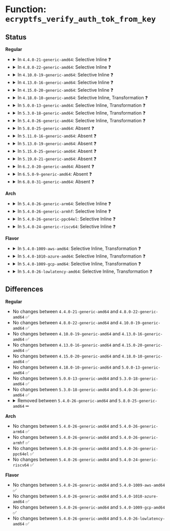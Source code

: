 # Function: <code>ecryptfs_verify_auth_tok_from_key</code>

## Status
<b>Regular</b>
<ul>
<li>
<details>
<summary>In <code>4.4.0-21-generic-amd64</code>: Selective Inline ❓</summary>

```c
int ecryptfs_verify_auth_tok_from_key(struct key * auth_tok_key, struct ecryptfs_auth_tok * * auth_tok)
```

```json
{
  "name": "ecryptfs_verify_auth_tok_from_key",
  "collision_type": "Unique Static",
  "inline_type": "Selective",
  "funcs": [
    {
      "addr": 18446744071582022336,
      "name": "ecryptfs_verify_auth_tok_from_key",
      "external": false,
      "loc": "fs/ecryptfs/keystore.c:464",
      "file": "fs/ecryptfs/keystore.c",
      "inline": "not declared, inlined",
      "caller_inline": [],
      "caller_func": [
        "fs/ecryptfs/keystore.c:ecryptfs_find_global_auth_tok_for_sig",
        "fs/ecryptfs/keystore.c:ecryptfs_keyring_auth_tok_for_sig"
      ]
    }
  ],
  "symbols": [
    {
      "addr": 18446744071582022336,
      "name": "ecryptfs_verify_auth_tok_from_key",
      "section": ".text",
      "bind": "STB_LOCAL",
      "size": 179
    }
  ]
}
```
</details>
</li>
<li>
<details>
<summary>In <code>4.8.0-22-generic-amd64</code>: Selective Inline ❓</summary>

```c
int ecryptfs_verify_auth_tok_from_key(struct key * auth_tok_key, struct ecryptfs_auth_tok * * auth_tok)
```

```json
{
  "name": "ecryptfs_verify_auth_tok_from_key",
  "collision_type": "Unique Static",
  "inline_type": "Selective",
  "funcs": [
    {
      "addr": 18446744071582234992,
      "name": "ecryptfs_verify_auth_tok_from_key",
      "external": false,
      "loc": "fs/ecryptfs/keystore.c:465",
      "file": "fs/ecryptfs/keystore.c",
      "inline": "not declared, inlined",
      "caller_inline": [],
      "caller_func": [
        "fs/ecryptfs/keystore.c:ecryptfs_keyring_auth_tok_for_sig",
        "fs/ecryptfs/keystore.c:ecryptfs_find_global_auth_tok_for_sig"
      ]
    }
  ],
  "symbols": [
    {
      "addr": 18446744071582234992,
      "name": "ecryptfs_verify_auth_tok_from_key",
      "section": ".text",
      "bind": "STB_LOCAL",
      "size": 179
    }
  ]
}
```
</details>
</li>
<li>
<details>
<summary>In <code>4.10.0-19-generic-amd64</code>: Selective Inline ❓</summary>

```c
int ecryptfs_verify_auth_tok_from_key(struct key * auth_tok_key, struct ecryptfs_auth_tok * * auth_tok)
```

```json
{
  "name": "ecryptfs_verify_auth_tok_from_key",
  "collision_type": "Unique Static",
  "inline_type": "Selective",
  "funcs": [
    {
      "addr": 18446744071582324480,
      "name": "ecryptfs_verify_auth_tok_from_key",
      "external": false,
      "loc": "fs/ecryptfs/keystore.c:465",
      "file": "fs/ecryptfs/keystore.c",
      "inline": "not declared, inlined",
      "caller_inline": [],
      "caller_func": [
        "fs/ecryptfs/keystore.c:ecryptfs_keyring_auth_tok_for_sig",
        "fs/ecryptfs/keystore.c:ecryptfs_find_global_auth_tok_for_sig"
      ]
    }
  ],
  "symbols": [
    {
      "addr": 18446744071582324480,
      "name": "ecryptfs_verify_auth_tok_from_key",
      "section": ".text",
      "bind": "STB_LOCAL",
      "size": 179
    }
  ]
}
```
</details>
</li>
<li>
<details>
<summary>In <code>4.13.0-16-generic-amd64</code>: Selective Inline ❓</summary>

```c
int ecryptfs_verify_auth_tok_from_key(struct key * auth_tok_key, struct ecryptfs_auth_tok * * auth_tok)
```

```json
{
  "name": "ecryptfs_verify_auth_tok_from_key",
  "collision_type": "Unique Static",
  "inline_type": "Selective",
  "funcs": [
    {
      "addr": 18446744071582409280,
      "name": "ecryptfs_verify_auth_tok_from_key",
      "external": false,
      "loc": "fs/ecryptfs/keystore.c:465",
      "file": "fs/ecryptfs/keystore.c",
      "inline": "not declared, inlined",
      "caller_inline": [],
      "caller_func": [
        "fs/ecryptfs/keystore.c:ecryptfs_keyring_auth_tok_for_sig",
        "fs/ecryptfs/keystore.c:ecryptfs_find_global_auth_tok_for_sig"
      ]
    }
  ],
  "symbols": [
    {
      "addr": 18446744071582409280,
      "name": "ecryptfs_verify_auth_tok_from_key",
      "section": ".text",
      "bind": "STB_LOCAL",
      "size": 175
    }
  ]
}
```
</details>
</li>
<li>
<details>
<summary>In <code>4.15.0-20-generic-amd64</code>: Selective Inline ❓</summary>

```c
int ecryptfs_verify_auth_tok_from_key(struct key * auth_tok_key, struct ecryptfs_auth_tok * * auth_tok)
```

```json
{
  "name": "ecryptfs_verify_auth_tok_from_key",
  "collision_type": "Unique Static",
  "inline_type": "Selective",
  "funcs": [
    {
      "addr": 18446744071582559872,
      "name": "ecryptfs_verify_auth_tok_from_key",
      "external": false,
      "loc": "fs/ecryptfs/keystore.c:466",
      "file": "fs/ecryptfs/keystore.c",
      "inline": "not declared, inlined",
      "caller_inline": [],
      "caller_func": [
        "fs/ecryptfs/keystore.c:ecryptfs_keyring_auth_tok_for_sig",
        "fs/ecryptfs/keystore.c:ecryptfs_find_global_auth_tok_for_sig"
      ]
    }
  ],
  "symbols": [
    {
      "addr": 18446744071582559872,
      "name": "ecryptfs_verify_auth_tok_from_key",
      "section": ".text",
      "bind": "STB_LOCAL",
      "size": 201
    }
  ]
}
```
</details>
</li>
<li>
<details>
<summary>In <code>4.18.0-10-generic-amd64</code>: Selective Inline, Transformation ❓</summary>

```c
int ecryptfs_verify_auth_tok_from_key(struct key * auth_tok_key, struct ecryptfs_auth_tok * * auth_tok)
```

```json
{
  "name": "ecryptfs_verify_auth_tok_from_key",
  "collision_type": "Unique Static",
  "inline_type": "Selective",
  "funcs": [
    {
      "addr": 0,
      "name": "ecryptfs_verify_auth_tok_from_key",
      "external": false,
      "loc": "fs/ecryptfs/keystore.c:466",
      "file": "fs/ecryptfs/keystore.c",
      "inline": "not declared, inlined",
      "caller_inline": [],
      "caller_func": [
        "fs/ecryptfs/keystore.c:ecryptfs_keyring_auth_tok_for_sig",
        "fs/ecryptfs/keystore.c:ecryptfs_find_global_auth_tok_for_sig"
      ]
    }
  ],
  "symbols": [
    {
      "addr": 18446744071582752144,
      "name": "ecryptfs_verify_auth_tok_from_key",
      "section": ".text",
      "bind": "STB_LOCAL",
      "size": 181
    },
    {
      "addr": 18446744071582764188,
      "name": "ecryptfs_verify_auth_tok_from_key.cold.16",
      "section": ".text",
      "bind": "STB_LOCAL",
      "size": 22
    }
  ]
}
```
</details>
</li>
<li>
<details>
<summary>In <code>5.0.0-13-generic-amd64</code>: Selective Inline, Transformation ❓</summary>

```c
int ecryptfs_verify_auth_tok_from_key(struct key * auth_tok_key, struct ecryptfs_auth_tok * * auth_tok)
```

```json
{
  "name": "ecryptfs_verify_auth_tok_from_key",
  "collision_type": "Unique Static",
  "inline_type": "Selective",
  "funcs": [
    {
      "addr": 18446744071582856129,
      "name": "ecryptfs_verify_auth_tok_from_key",
      "external": false,
      "loc": "fs/ecryptfs/keystore.c:466",
      "file": "fs/ecryptfs/keystore.c",
      "inline": "not declared, inlined",
      "caller_inline": [],
      "caller_func": [
        "fs/ecryptfs/keystore.c:ecryptfs_keyring_auth_tok_for_sig",
        "fs/ecryptfs/keystore.c:ecryptfs_find_global_auth_tok_for_sig"
      ]
    }
  ],
  "symbols": [
    {
      "addr": 18446744071582856000,
      "name": "ecryptfs_verify_auth_tok_from_key",
      "section": ".text",
      "bind": "STB_LOCAL",
      "size": 181
    },
    {
      "addr": 18446744071582868236,
      "name": "ecryptfs_verify_auth_tok_from_key.cold.16",
      "section": ".text",
      "bind": "STB_LOCAL",
      "size": 22
    }
  ]
}
```
</details>
</li>
<li>
<details>
<summary>In <code>5.3.0-18-generic-amd64</code>: Selective Inline, Transformation ❓</summary>

```c
int ecryptfs_verify_auth_tok_from_key(struct key * auth_tok_key, struct ecryptfs_auth_tok * * auth_tok)
```

```json
{
  "name": "ecryptfs_verify_auth_tok_from_key",
  "collision_type": "Unique Static",
  "inline_type": "Selective",
  "funcs": [
    {
      "addr": 18446744071583030982,
      "name": "ecryptfs_verify_auth_tok_from_key",
      "external": false,
      "loc": "fs/ecryptfs/keystore.c:452",
      "file": "fs/ecryptfs/keystore.c",
      "inline": "not declared, inlined",
      "caller_inline": [],
      "caller_func": [
        "fs/ecryptfs/keystore.c:ecryptfs_keyring_auth_tok_for_sig",
        "fs/ecryptfs/keystore.c:ecryptfs_find_global_auth_tok_for_sig"
      ]
    }
  ],
  "symbols": [
    {
      "addr": 18446744071583030848,
      "name": "ecryptfs_verify_auth_tok_from_key",
      "section": ".text",
      "bind": "STB_LOCAL",
      "size": 186
    },
    {
      "addr": 18446744071583042424,
      "name": "ecryptfs_verify_auth_tok_from_key.cold",
      "section": ".text",
      "bind": "STB_LOCAL",
      "size": 22
    }
  ]
}
```
</details>
</li>
<li>
<details>
<summary>In <code>5.4.0-26-generic-amd64</code>: Selective Inline, Transformation ❓</summary>

```c
int ecryptfs_verify_auth_tok_from_key(struct key * auth_tok_key, struct ecryptfs_auth_tok * * auth_tok)
```

```json
{
  "name": "ecryptfs_verify_auth_tok_from_key",
  "collision_type": "Unique Static",
  "inline_type": "Selective",
  "funcs": [
    {
      "addr": 18446744071583137206,
      "name": "ecryptfs_verify_auth_tok_from_key",
      "external": false,
      "loc": "fs/ecryptfs/keystore.c:452",
      "file": "fs/ecryptfs/keystore.c",
      "inline": "not declared, inlined",
      "caller_inline": [],
      "caller_func": [
        "fs/ecryptfs/keystore.c:ecryptfs_keyring_auth_tok_for_sig",
        "fs/ecryptfs/keystore.c:ecryptfs_find_global_auth_tok_for_sig"
      ]
    }
  ],
  "symbols": [
    {
      "addr": 18446744071583137072,
      "name": "ecryptfs_verify_auth_tok_from_key",
      "section": ".text",
      "bind": "STB_LOCAL",
      "size": 186
    },
    {
      "addr": 18446744071583148648,
      "name": "ecryptfs_verify_auth_tok_from_key.cold",
      "section": ".text",
      "bind": "STB_LOCAL",
      "size": 22
    }
  ]
}
```
</details>
</li>
<li>
<details>
<summary>In <code>5.8.0-25-generic-amd64</code>: Absent ❓</summary>

```json
{
  "name": "ecryptfs_verify_auth_tok_from_key",
  "collision_type": "Unique Static",
  "inline_type": "Selective",
  "funcs": [
    {
      "addr": 18446744071583458045,
      "name": "ecryptfs_verify_auth_tok_from_key",
      "external": false,
      "loc": "fs/ecryptfs/keystore.c:452",
      "file": "fs/ecryptfs/keystore.c",
      "inline": "not declared, inlined",
      "caller_inline": [],
      "caller_func": [
        "fs/ecryptfs/keystore.c:ecryptfs_keyring_auth_tok_for_sig",
        "fs/ecryptfs/keystore.c:ecryptfs_find_global_auth_tok_for_sig"
      ]
    }
  ],
  "symbols": [
    {
      "addr": 18446744071583457920,
      "name": "ecryptfs_verify_auth_tok_from_key.isra.0",
      "section": ".text",
      "bind": "STB_LOCAL",
      "size": 177
    },
    {
      "addr": 18446744071583470856,
      "name": "ecryptfs_verify_auth_tok_from_key.isra.0.cold",
      "section": ".text",
      "bind": "STB_LOCAL",
      "size": 22
    }
  ]
}
```
</details>
</li>
<li>
<details>
<summary>In <code>5.11.0-16-generic-amd64</code>: Absent ❓</summary>

```json
{
  "name": "ecryptfs_verify_auth_tok_from_key",
  "collision_type": "Unique Static",
  "inline_type": "Selective",
  "funcs": [
    {
      "addr": 18446744071583569805,
      "name": "ecryptfs_verify_auth_tok_from_key",
      "external": false,
      "loc": "fs/ecryptfs/keystore.c:452",
      "file": "fs/ecryptfs/keystore.c",
      "inline": "not declared, inlined",
      "caller_inline": [],
      "caller_func": [
        "fs/ecryptfs/keystore.c:ecryptfs_keyring_auth_tok_for_sig",
        "fs/ecryptfs/keystore.c:ecryptfs_find_global_auth_tok_for_sig"
      ]
    }
  ],
  "symbols": [
    {
      "addr": 18446744071583569680,
      "name": "ecryptfs_verify_auth_tok_from_key.isra.0",
      "section": ".text",
      "bind": "STB_LOCAL",
      "size": 177
    },
    {
      "addr": 18446744071591357077,
      "name": "ecryptfs_verify_auth_tok_from_key.isra.0.cold",
      "section": ".text",
      "bind": "STB_LOCAL",
      "size": 22
    }
  ]
}
```
</details>
</li>
<li>
<details>
<summary>In <code>5.13.0-19-generic-amd64</code>: Absent ❓</summary>

```json
{
  "name": "ecryptfs_verify_auth_tok_from_key",
  "collision_type": "Unique Static",
  "inline_type": "Selective",
  "funcs": [
    {
      "addr": 18446744071583592941,
      "name": "ecryptfs_verify_auth_tok_from_key",
      "external": false,
      "loc": "fs/ecryptfs/keystore.c:452",
      "file": "fs/ecryptfs/keystore.c",
      "inline": "not declared, inlined",
      "caller_inline": [],
      "caller_func": [
        "fs/ecryptfs/keystore.c:ecryptfs_keyring_auth_tok_for_sig",
        "fs/ecryptfs/keystore.c:ecryptfs_find_global_auth_tok_for_sig"
      ]
    }
  ],
  "symbols": [
    {
      "addr": 18446744071583592816,
      "name": "ecryptfs_verify_auth_tok_from_key.isra.0",
      "section": ".text",
      "bind": "STB_LOCAL",
      "size": 177
    },
    {
      "addr": 18446744071591299931,
      "name": "ecryptfs_verify_auth_tok_from_key.isra.0.cold",
      "section": ".text",
      "bind": "STB_LOCAL",
      "size": 22
    }
  ]
}
```
</details>
</li>
<li>
<details>
<summary>In <code>5.15.0-25-generic-amd64</code>: Absent ❓</summary>

```json
{
  "name": "ecryptfs_verify_auth_tok_from_key",
  "collision_type": "Unique Static",
  "inline_type": "Selective",
  "funcs": [
    {
      "addr": 18446744071583951245,
      "name": "ecryptfs_verify_auth_tok_from_key",
      "external": false,
      "loc": "fs/ecryptfs/keystore.c:452",
      "file": "fs/ecryptfs/keystore.c",
      "inline": "not declared, inlined",
      "caller_inline": [],
      "caller_func": [
        "fs/ecryptfs/keystore.c:ecryptfs_keyring_auth_tok_for_sig",
        "fs/ecryptfs/keystore.c:ecryptfs_find_global_auth_tok_for_sig"
      ]
    }
  ],
  "symbols": [
    {
      "addr": 18446744071583951120,
      "name": "ecryptfs_verify_auth_tok_from_key.isra.0",
      "section": ".text",
      "bind": "STB_LOCAL",
      "size": 177
    },
    {
      "addr": 18446744071592284920,
      "name": "ecryptfs_verify_auth_tok_from_key.isra.0.cold",
      "section": ".text",
      "bind": "STB_LOCAL",
      "size": 22
    }
  ]
}
```
</details>
</li>
<li>
<details>
<summary>In <code>5.19.0-21-generic-amd64</code>: Absent ❓</summary>

```json
{
  "name": "ecryptfs_verify_auth_tok_from_key",
  "collision_type": "Unique Static",
  "inline_type": "Selective",
  "funcs": [
    {
      "addr": 0,
      "name": "ecryptfs_verify_auth_tok_from_key",
      "external": false,
      "loc": "fs/ecryptfs/keystore.c:452",
      "file": "fs/ecryptfs/keystore.c",
      "inline": "not declared, inlined",
      "caller_inline": [],
      "caller_func": [
        "fs/ecryptfs/keystore.c:ecryptfs_keyring_auth_tok_for_sig",
        "fs/ecryptfs/keystore.c:ecryptfs_find_global_auth_tok_for_sig"
      ]
    }
  ],
  "symbols": [
    {
      "addr": 18446744071584532736,
      "name": "ecryptfs_verify_auth_tok_from_key.isra.0",
      "section": ".text",
      "bind": "STB_LOCAL",
      "size": 204
    },
    {
      "addr": 18446744071594067137,
      "name": "ecryptfs_verify_auth_tok_from_key.isra.0.cold",
      "section": ".text",
      "bind": "STB_LOCAL",
      "size": 22
    }
  ]
}
```
</details>
</li>
<li>
<details>
<summary>In <code>6.2.0-20-generic-amd64</code>: Absent ❓</summary>

```json
{
  "name": "ecryptfs_verify_auth_tok_from_key",
  "collision_type": "Unique Static",
  "inline_type": "Selective",
  "funcs": [
    {
      "addr": 18446744071585205376,
      "name": "ecryptfs_verify_auth_tok_from_key",
      "external": false,
      "loc": "fs/ecryptfs/keystore.c:452",
      "file": "fs/ecryptfs/keystore.c",
      "inline": "not declared, inlined",
      "caller_inline": [],
      "caller_func": [
        "fs/ecryptfs/keystore.c:ecryptfs_keyring_auth_tok_for_sig",
        "fs/ecryptfs/keystore.c:ecryptfs_find_global_auth_tok_for_sig"
      ]
    }
  ],
  "symbols": [
    {
      "addr": 18446744071585205376,
      "name": "ecryptfs_verify_auth_tok_from_key.isra.0",
      "section": ".text",
      "bind": "STB_LOCAL",
      "size": 232
    }
  ]
}
```
</details>
</li>
<li>
<details>
<summary>In <code>6.5.0-9-generic-amd64</code>: Absent ❓</summary>

```json
{
  "name": "ecryptfs_verify_auth_tok_from_key",
  "collision_type": "Unique Static",
  "inline_type": "Selective",
  "funcs": [
    {
      "addr": 18446744071585434416,
      "name": "ecryptfs_verify_auth_tok_from_key",
      "external": false,
      "loc": "fs/ecryptfs/keystore.c:452",
      "file": "fs/ecryptfs/keystore.c",
      "inline": "not declared, inlined",
      "caller_inline": [],
      "caller_func": [
        "fs/ecryptfs/keystore.c:ecryptfs_keyring_auth_tok_for_sig",
        "fs/ecryptfs/keystore.c:ecryptfs_find_global_auth_tok_for_sig"
      ]
    }
  ],
  "symbols": [
    {
      "addr": 18446744071585434416,
      "name": "ecryptfs_verify_auth_tok_from_key.isra.0",
      "section": ".text",
      "bind": "STB_LOCAL",
      "size": 232
    }
  ]
}
```
</details>
</li>
<li>
<details>
<summary>In <code>6.8.0-31-generic-amd64</code>: Absent ❓</summary>

```json
{
  "name": "ecryptfs_verify_auth_tok_from_key",
  "collision_type": "Unique Static",
  "inline_type": "Selective",
  "funcs": [
    {
      "addr": 18446744071585669120,
      "name": "ecryptfs_verify_auth_tok_from_key",
      "external": false,
      "loc": "fs/ecryptfs/keystore.c:452",
      "file": "fs/ecryptfs/keystore.c",
      "inline": "not declared, inlined",
      "caller_inline": [],
      "caller_func": [
        "fs/ecryptfs/keystore.c:ecryptfs_keyring_auth_tok_for_sig",
        "fs/ecryptfs/keystore.c:ecryptfs_find_global_auth_tok_for_sig"
      ]
    }
  ],
  "symbols": [
    {
      "addr": 18446744071585669120,
      "name": "ecryptfs_verify_auth_tok_from_key.isra.0",
      "section": ".text",
      "bind": "STB_LOCAL",
      "size": 232
    }
  ]
}
```
</details>
</li>
</ul>
<b>Arch</b>
<ul>
<li>
<details>
<summary>In <code>5.4.0-26-generic-arm64</code>: Selective Inline ❓</summary>

```c
int ecryptfs_verify_auth_tok_from_key(struct key * auth_tok_key, struct ecryptfs_auth_tok * * auth_tok)
```

```json
{
  "name": "ecryptfs_verify_auth_tok_from_key",
  "collision_type": "Unique Static",
  "inline_type": "Selective",
  "funcs": [
    {
      "addr": 18446603336494847296,
      "name": "ecryptfs_verify_auth_tok_from_key",
      "external": false,
      "loc": "fs/ecryptfs/keystore.c:452",
      "file": "fs/ecryptfs/keystore.c",
      "inline": "not declared, inlined",
      "caller_inline": [],
      "caller_func": [
        "fs/ecryptfs/keystore.c:ecryptfs_keyring_auth_tok_for_sig",
        "fs/ecryptfs/keystore.c:ecryptfs_find_global_auth_tok_for_sig"
      ]
    }
  ],
  "symbols": [
    {
      "addr": 18446603336494847296,
      "name": "ecryptfs_verify_auth_tok_from_key",
      "section": ".text",
      "bind": "STB_LOCAL",
      "size": 276
    }
  ]
}
```
</details>
</li>
<li>
<details>
<summary>In <code>5.4.0-26-generic-armhf</code>: Selective Inline ❓</summary>

```c
int ecryptfs_verify_auth_tok_from_key(struct key * auth_tok_key, struct ecryptfs_auth_tok * * auth_tok)
```

```json
{
  "name": "ecryptfs_verify_auth_tok_from_key",
  "collision_type": "Unique Static",
  "inline_type": "Selective",
  "funcs": [
    {
      "addr": 3228265948,
      "name": "ecryptfs_verify_auth_tok_from_key",
      "external": false,
      "loc": "fs/ecryptfs/keystore.c:452",
      "file": "fs/ecryptfs/keystore.c",
      "inline": "not declared, inlined",
      "caller_inline": [],
      "caller_func": [
        "fs/ecryptfs/keystore.c:ecryptfs_keyring_auth_tok_for_sig",
        "fs/ecryptfs/keystore.c:ecryptfs_find_global_auth_tok_for_sig"
      ]
    }
  ],
  "symbols": [
    {
      "addr": 3228265948,
      "name": "ecryptfs_verify_auth_tok_from_key",
      "section": ".text",
      "bind": "STB_LOCAL",
      "size": 244
    }
  ]
}
```
</details>
</li>
<li>
<details>
<summary>In <code>5.4.0-26-generic-ppc64el</code>: Selective Inline ❓</summary>

```c
int ecryptfs_verify_auth_tok_from_key(struct key * auth_tok_key, struct ecryptfs_auth_tok * * auth_tok)
```

```json
{
  "name": "ecryptfs_verify_auth_tok_from_key",
  "collision_type": "Unique Static",
  "inline_type": "Selective",
  "funcs": [
    {
      "addr": 13835058055288699152,
      "name": "ecryptfs_verify_auth_tok_from_key",
      "external": false,
      "loc": "fs/ecryptfs/keystore.c:452",
      "file": "fs/ecryptfs/keystore.c",
      "inline": "not declared, inlined",
      "caller_inline": [],
      "caller_func": [
        "fs/ecryptfs/keystore.c:ecryptfs_keyring_auth_tok_for_sig",
        "fs/ecryptfs/keystore.c:ecryptfs_find_global_auth_tok_for_sig"
      ]
    }
  ],
  "symbols": [
    {
      "addr": 13835058055288699152,
      "name": "ecryptfs_verify_auth_tok_from_key",
      "section": ".text",
      "bind": "STB_LOCAL",
      "size": 332
    }
  ]
}
```
</details>
</li>
<li>
<details>
<summary>In <code>5.4.0-24-generic-riscv64</code>: Selective Inline ❓</summary>

```c
int ecryptfs_verify_auth_tok_from_key(struct key * auth_tok_key, struct ecryptfs_auth_tok * * auth_tok)
```

```json
{
  "name": "ecryptfs_verify_auth_tok_from_key",
  "collision_type": "Unique Static",
  "inline_type": "Selective",
  "funcs": [
    {
      "addr": 18446743936274168970,
      "name": "ecryptfs_verify_auth_tok_from_key",
      "external": false,
      "loc": "fs/ecryptfs/keystore.c:452",
      "file": "fs/ecryptfs/keystore.c",
      "inline": "not declared, inlined",
      "caller_inline": [],
      "caller_func": [
        "fs/ecryptfs/keystore.c:ecryptfs_keyring_auth_tok_for_sig",
        "fs/ecryptfs/keystore.c:ecryptfs_find_global_auth_tok_for_sig"
      ]
    }
  ],
  "symbols": [
    {
      "addr": 18446743936274168970,
      "name": "ecryptfs_verify_auth_tok_from_key",
      "section": ".text",
      "bind": "STB_LOCAL",
      "size": 242
    }
  ]
}
```
</details>
</li>
</ul>
<b>Flavor</b>
<ul>
<li>
<details>
<summary>In <code>5.4.0-1009-aws-amd64</code>: Selective Inline, Transformation ❓</summary>

```c
int ecryptfs_verify_auth_tok_from_key(struct key * auth_tok_key, struct ecryptfs_auth_tok * * auth_tok)
```

```json
{
  "name": "ecryptfs_verify_auth_tok_from_key",
  "collision_type": "Unique Static",
  "inline_type": "Selective",
  "funcs": [
    {
      "addr": 18446744071583105942,
      "name": "ecryptfs_verify_auth_tok_from_key",
      "external": false,
      "loc": "fs/ecryptfs/keystore.c:452",
      "file": "fs/ecryptfs/keystore.c",
      "inline": "not declared, inlined",
      "caller_inline": [],
      "caller_func": [
        "fs/ecryptfs/keystore.c:ecryptfs_keyring_auth_tok_for_sig",
        "fs/ecryptfs/keystore.c:ecryptfs_find_global_auth_tok_for_sig"
      ]
    }
  ],
  "symbols": [
    {
      "addr": 18446744071583105808,
      "name": "ecryptfs_verify_auth_tok_from_key",
      "section": ".text",
      "bind": "STB_LOCAL",
      "size": 186
    },
    {
      "addr": 18446744071583117384,
      "name": "ecryptfs_verify_auth_tok_from_key.cold",
      "section": ".text",
      "bind": "STB_LOCAL",
      "size": 22
    }
  ]
}
```
</details>
</li>
<li>
<details>
<summary>In <code>5.4.0-1010-azure-amd64</code>: Selective Inline, Transformation ❓</summary>

```c
int ecryptfs_verify_auth_tok_from_key(struct key * auth_tok_key, struct ecryptfs_auth_tok * * auth_tok)
```

```json
{
  "name": "ecryptfs_verify_auth_tok_from_key",
  "collision_type": "Unique Static",
  "inline_type": "Selective",
  "funcs": [
    {
      "addr": 18446744071583043094,
      "name": "ecryptfs_verify_auth_tok_from_key",
      "external": false,
      "loc": "fs/ecryptfs/keystore.c:452",
      "file": "fs/ecryptfs/keystore.c",
      "inline": "not declared, inlined",
      "caller_inline": [],
      "caller_func": [
        "fs/ecryptfs/keystore.c:ecryptfs_keyring_auth_tok_for_sig",
        "fs/ecryptfs/keystore.c:ecryptfs_find_global_auth_tok_for_sig"
      ]
    }
  ],
  "symbols": [
    {
      "addr": 18446744071583042960,
      "name": "ecryptfs_verify_auth_tok_from_key",
      "section": ".text",
      "bind": "STB_LOCAL",
      "size": 186
    },
    {
      "addr": 18446744071583054536,
      "name": "ecryptfs_verify_auth_tok_from_key.cold",
      "section": ".text",
      "bind": "STB_LOCAL",
      "size": 22
    }
  ]
}
```
</details>
</li>
<li>
<details>
<summary>In <code>5.4.0-1009-gcp-amd64</code>: Selective Inline, Transformation ❓</summary>

```c
int ecryptfs_verify_auth_tok_from_key(struct key * auth_tok_key, struct ecryptfs_auth_tok * * auth_tok)
```

```json
{
  "name": "ecryptfs_verify_auth_tok_from_key",
  "collision_type": "Unique Static",
  "inline_type": "Selective",
  "funcs": [
    {
      "addr": 18446744071583094550,
      "name": "ecryptfs_verify_auth_tok_from_key",
      "external": false,
      "loc": "fs/ecryptfs/keystore.c:452",
      "file": "fs/ecryptfs/keystore.c",
      "inline": "not declared, inlined",
      "caller_inline": [],
      "caller_func": [
        "fs/ecryptfs/keystore.c:ecryptfs_keyring_auth_tok_for_sig",
        "fs/ecryptfs/keystore.c:ecryptfs_find_global_auth_tok_for_sig"
      ]
    }
  ],
  "symbols": [
    {
      "addr": 18446744071583094416,
      "name": "ecryptfs_verify_auth_tok_from_key",
      "section": ".text",
      "bind": "STB_LOCAL",
      "size": 186
    },
    {
      "addr": 18446744071583105992,
      "name": "ecryptfs_verify_auth_tok_from_key.cold",
      "section": ".text",
      "bind": "STB_LOCAL",
      "size": 22
    }
  ]
}
```
</details>
</li>
<li>
<details>
<summary>In <code>5.4.0-26-lowlatency-amd64</code>: Selective Inline, Transformation ❓</summary>

```c
int ecryptfs_verify_auth_tok_from_key(struct key * auth_tok_key, struct ecryptfs_auth_tok * * auth_tok)
```

```json
{
  "name": "ecryptfs_verify_auth_tok_from_key",
  "collision_type": "Unique Static",
  "inline_type": "Selective",
  "funcs": [
    {
      "addr": 18446744071583183750,
      "name": "ecryptfs_verify_auth_tok_from_key",
      "external": false,
      "loc": "fs/ecryptfs/keystore.c:452",
      "file": "fs/ecryptfs/keystore.c",
      "inline": "not declared, inlined",
      "caller_inline": [],
      "caller_func": [
        "fs/ecryptfs/keystore.c:ecryptfs_keyring_auth_tok_for_sig",
        "fs/ecryptfs/keystore.c:ecryptfs_find_global_auth_tok_for_sig"
      ]
    }
  ],
  "symbols": [
    {
      "addr": 18446744071583183616,
      "name": "ecryptfs_verify_auth_tok_from_key",
      "section": ".text",
      "bind": "STB_LOCAL",
      "size": 186
    },
    {
      "addr": 18446744071583195192,
      "name": "ecryptfs_verify_auth_tok_from_key.cold",
      "section": ".text",
      "bind": "STB_LOCAL",
      "size": 22
    }
  ]
}
```
</details>
</li>
</ul>

## Differences
<b>Regular</b>
<ul>
<li>
No changes between <code>4.4.0-21-generic-amd64</code> and <code>4.8.0-22-generic-amd64</code> ✅
</li>
<li>
No changes between <code>4.8.0-22-generic-amd64</code> and <code>4.10.0-19-generic-amd64</code> ✅
</li>
<li>
No changes between <code>4.10.0-19-generic-amd64</code> and <code>4.13.0-16-generic-amd64</code> ✅
</li>
<li>
No changes between <code>4.13.0-16-generic-amd64</code> and <code>4.15.0-20-generic-amd64</code> ✅
</li>
<li>
No changes between <code>4.15.0-20-generic-amd64</code> and <code>4.18.0-10-generic-amd64</code> ✅
</li>
<li>
No changes between <code>4.18.0-10-generic-amd64</code> and <code>5.0.0-13-generic-amd64</code> ✅
</li>
<li>
No changes between <code>5.0.0-13-generic-amd64</code> and <code>5.3.0-18-generic-amd64</code> ✅
</li>
<li>
No changes between <code>5.3.0-18-generic-amd64</code> and <code>5.4.0-26-generic-amd64</code> ✅
</li>
<li>
<details>
<summary>Removed between <code>5.4.0-26-generic-amd64</code> and <code>5.8.0-25-generic-amd64</code> ➖</summary>

```c
int ecryptfs_verify_auth_tok_from_key(struct key * auth_tok_key, struct ecryptfs_auth_tok * * auth_tok)
```
</details>
</li>
</ul>
<b>Arch</b>
<ul>
<li>
No changes between <code>5.4.0-26-generic-amd64</code> and <code>5.4.0-26-generic-arm64</code> ✅
</li>
<li>
No changes between <code>5.4.0-26-generic-amd64</code> and <code>5.4.0-26-generic-armhf</code> ✅
</li>
<li>
No changes between <code>5.4.0-26-generic-amd64</code> and <code>5.4.0-26-generic-ppc64el</code> ✅
</li>
<li>
No changes between <code>5.4.0-26-generic-amd64</code> and <code>5.4.0-24-generic-riscv64</code> ✅
</li>
</ul>
<b>Flavor</b>
<ul>
<li>
No changes between <code>5.4.0-26-generic-amd64</code> and <code>5.4.0-1009-aws-amd64</code> ✅
</li>
<li>
No changes between <code>5.4.0-26-generic-amd64</code> and <code>5.4.0-1010-azure-amd64</code> ✅
</li>
<li>
No changes between <code>5.4.0-26-generic-amd64</code> and <code>5.4.0-1009-gcp-amd64</code> ✅
</li>
<li>
No changes between <code>5.4.0-26-generic-amd64</code> and <code>5.4.0-26-lowlatency-amd64</code> ✅
</li>
</ul>
